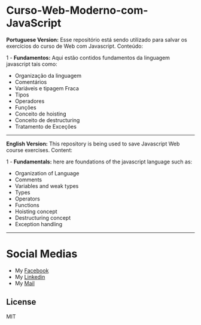 # Curso-Web-Moderno-com-JavaScript
**Portuguese Version:**
Esse repositório está sendo utilizado para salvar os exercícios do curso de Web com Javascript.
Conteúdo:

1 - **Fundamentos:** Aqui estão contidos fundamentos da linguagem javascript tais como:
* Organização da linguagem
* Comentários
* Variáveis e tipagem Fraca
* Tipos
* Operadores
* Funções
* Conceito de hoisting
* Conceito de destructuring
* Tratamento de Exceções

---

**English Version:**
This repository is being used to save Javascript Web course exercises.
Content:

1 - **Fundamentals:** here are foundations of the javascript language such as:
* Organization of Language
* Comments
* Variables and weak types
* Types
* Operators
* Functions
* Hoisting concept
* Destructuring concept
* Exception handling

---
# Social Medias

* My [Facebook]
* My [Linkedin]
* My [Mail]

License
----

MIT



[Facebook]: <https://goo.gl/44kRqW>
[Linkedin]: <https://goo.gl/pxSSj2>
[Mail]: <mailto:cristian.paixao@outlook.com>

